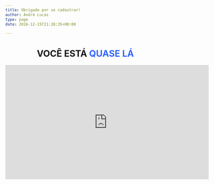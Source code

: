 ```yaml
---
title: Obrigado por se cadastrar!
author: André Lucas
type: page
date: 2016-12-15T21:28:35+00:00

---
```

<h1 style="text-align: center;">
  VOCÊ ESTÁ <span style="color: #3366ff;">QUASE LÁ</span>
</h1>

<p style="text-align: center;">
<iframe src="https://www.youtube.com/embed/kV-Dfl_osxA?autoplay=1&amp;controls=0" width="640" height="360" frameborder="0" allowfullscreen="allowfullscreen"></iframe>
</p>
